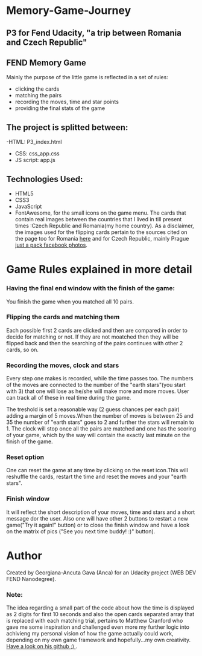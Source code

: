 # Memory-Game-Journey

## P3 for Fend Udacity,  "a trip between Romania and Czech Republic" 
 
## FEND Memory Game

Mainly the purpose of the little game is reflected in a set of rules:
- clicking the cards
- matching the pairs
- recording the moves, time and star points
- providing the final stats of the game

## The project is splitted between:
-HTML: P3_index.html
- CSS: css_app.css
- JS script: app.js

## Technologies Used:
- HTML5
- CSS3
- JavaScript
- FontAwesome, for the small icons on the game menu.
The cards that contain real images between the countries that I lived in till present times :Czech Republic and Romania(my home country).
As a disclaimer, the images used for the flipping cards pertain to the sources cited on the page too for Romania [here](https://www.instagram.com/romaniapitoreasca/?hl=cs) and for Czech Republic, mainly Prague [just a pack facebook photos](https://www.facebook.com/justapack/).


# Game Rules explained in more detail

### Having the final end window with the finish of the game:
You finish the game when you matched all 10 pairs.

### Flipping  the cards and matching them
Each possible first 2 cards are clicked and then are compared in order to decide for matching or not.
If they are not moatched then they will be flipped back and then the searching of the pairs continues with other 2 cards, so on.

### Recording the moves, clock and stars
Every step one makes is recorded, while the time passes too.
The numbers of the moves are connected to the number of the "earth stars"(you start with 3) that one will lose as he/she will make more and more moves.
User can track all of these in real time during the game.

The treshold is set a reasonable way (2 guess chances per each pair) adding a margin of 5 moves.When the number of moves is between 25 and 35 the number of "earth stars" goes to 2 and further the stars will remain to 1. 
The clock will stop once all the pairs are matched and one has the scoring of your game, which by the way will contain the exactly last minute on the finish of the game.

### Reset option
One can reset the game at any time by clicking on the reset icon.This will reshuffle the cards, restart the time and reset the moves and your "earth stars".

### Finish window
It will reflect the short description of your moves, time and stars and a short message dor the user.
Also one will have other 2 buttons to restart a new game("Try it again!" button) or to close the finish window and have a look on the matrix of pics ("See you next time buddy! :)" button). 

# Author
Created by Georgiana-Ancuta Gava (Anca) for an Udacity project (WEB DEV FEND Nanodegree).

### Note: 
The idea regarding a small part of the code about how the time is displayed as 2 digits for first 10 seconds and also the open cards separated array that is replaced with each matching trial, pertains to Matthew Cranford who gave me some inspiration and challenged even more my further logic into achivieng my personal vision of how the game actually could work, depending on my own game framework and hopefully...my own creativity. 
[Have a look on his github ;) ](https://github.com/MatthewCranford/fend-project-memory-game/tree/162fff98b15e3d9f6afd98034e3415e1049b0d96).

